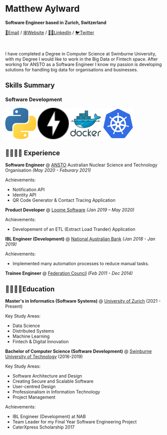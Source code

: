 # Matthew Aylward

**Software Engineer based in Zurich, Switzerland** <br>

[📩Email](mailto:matthewtyleraylward@gmail.com) / [🕸️Website](matthewtyleraylward.com) / [👨‍💼LinkedIn](https://www.linkedin.com/in/matthew-aylward-78976965/) / [🐦Twitter](https://twitter.com/Matthewtylerayl)

<br>

I have completed a Degree in Computer Science at Swinburne University, with my Degree I would like to work
in the Big Data or Fintech space. After working for ANSTO as a Software Engineer I know my passion is
developing solutions for handling big data for organisations and businesses.

## Skills Summary

### Software Development

<img src="https://raw.githubusercontent.com/Butch78/CV/main/logos/python.svg" width="100" height="100">
<img src="https://raw.githubusercontent.com/Butch78/CV/main/logos/fastapi.svg" width="100" height="100">
<img src="https://raw.githubusercontent.com/Butch78/CV/main/logos/docker-original-wordmark.svg" width="100" height="100">
<img src="https://raw.githubusercontent.com/Butch78/CV/main/logos/kubernets.svg" width="100" height="100"> <br>

## 👨‍💼👨‍💻 Experience

**Software Engineer** @ [ANSTO](https://www.ansto.gov.au/products-services/work-us/industry-users/industry-access-clayton) Australian Nuclear Science and Technology Organisation _(May 2020 - Feburary 2021)_

Achievements:

- Notification API
- Identity API
- QR Code Generator & Contact Tracing Application

**Product Developer** @ [Loome Software](https://loomesoftware.com/) _(Jan 2019 – May 2020)_

Achievements:

- Developement of an ETL (Extract Load Trander) Application

**IBL Engineer (Development)** @ [National Australian Bank](https://www.nab.com.au/) _(Jan 2018 - Jan 2019)_

Achievements:

- Implemented many automation processes to reduce manual tasks.

**Trainee Engineer** @ [Federation Council](https://www.federationcouncil.nsw.gov.au/Home) _(Feb 2011 -  Dec 2014)_

## 🧑‍🎓👨‍💻Education

**Master's in Informatics (Software Systems)** @ [University of Zurich](https://www.uzh.ch/en.html) (2021 - Present)

Key Study Areas: 

- Data Science
- Distributed Systems 
- Machine Learning
- Fintech & Digital Innovation 

**Bachelor of Computer Science (Software Development)** @ [Swinburne University of Technology](https://www.swinburne.edu.au/) (2016-2019)

Key Study Areas:

- Software Architecture and Design
- Creating Secure and Scalable Software
- User-centred Design
- Professionalism in Information Technology
- Project Management

Achievements:

- IBL Engineer (Development) at NAB
- Team Leader for my Final Year Software Engineering Project
- CaterXpress Scholarship 2017
